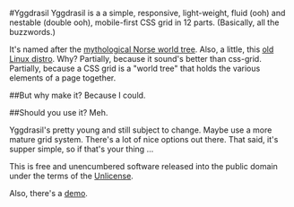 #Yggdrasil
Yggdrasil is a a simple, responsive, light-weight, fluid (ooh) 
and nestable (double ooh), mobile-first CSS grid in 12 parts. 
(Basically, all the buzzwords.)

It's named after the [mythological Norse world tree](https://en.wikipedia.org/wiki/Yggdrasil). 
Also, a little, this [old Linux distro](https://en.wikipedia.org/wiki/Yggdrasil_Linux/GNU/X).
Why? Partially, because it sound's better than css-grid. Partially,
because a CSS grid is a "world tree" that holds the various elements of
a page together.

##But why make it?
Because I could.

##Should you use it?
Meh. 

Yggdrasil's pretty young and still subject to change. Maybe use a more 
mature grid system. There's a lot of nice options out there. That said,
it's supper simple, so if that's your thing ...
  
This is free and unencumbered software released into the public domain
under the terms of the [Unlicense](http://unlicense.org).

Also, there's a [demo](http://www.sometimes-i.com/code/yggdrasil/demo.html).

